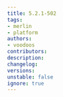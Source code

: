 ```yaml
---
title: 5.2.1-502
tags:
- merlin
- platform
authors:
- voodoos
contributors:
description:
changelog:
versions:
unstable: false
ignore: true
---
```

